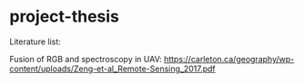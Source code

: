 # project-thesis

Literature list: 

Fusion of RGB and spectroscopy in UAV:
<https://carleton.ca/geography/wp-content/uploads/Zeng-et-al_Remote-Sensing_2017.pdf>
